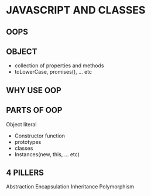 # JAVASCRIPT AND CLASSES

## OOPS

## OBJECT

- collection of properties and methods
- toLowerCase, promises(), ... etc

## WHY USE OOP

## PARTS OF OOP

Object literal

- Constructor function
- prototypes
- classes
- Instances(new, this, ... etc)

## 4 PILLERS

Abstraction
Encapsulation
Inheritance
Polymorphism
